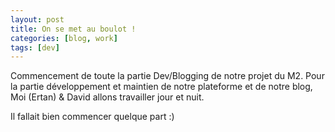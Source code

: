 ```yaml
---
layout: post
title: On se met au boulot !
categories: [blog, work]
tags: [dev]
---
```


Commencement de toute la partie Dev/Blogging de notre projet du M2.
Pour la partie développement et maintien de notre plateforme et de notre blog, Moi (Ertan) & David allons travailler jour et nuit.

Il fallait bien commencer quelque part :)
